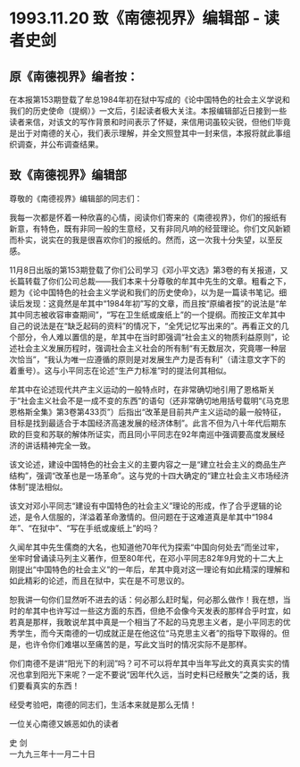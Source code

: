 # 1993.11.20 致《南德视界》编辑部 -  读者史剑

## **原《南德视界》编者按：** 

在本报第153期登载了牟总1984年初在狱中写成的《论中国特色的社会主义学说和我们的历史使命（提纲）》一文后，引起读者极大关注。本报编辑部近日接到一些读者来信，对该文的写作背景和时间表示了怀疑，来信用词虽较尖锐，但他们毕竟是出于对南德的关心，我们表示理解，并全文照登其中一封来信，本报将就此事组织调查，并公布调查结果。  


## 致《南德视界》编辑部



尊敬的《南德视界》编辑部的同志们：  
  
我每一次都是怀着一种欣喜的心情，阅读你们寄来的《南德视界》，你们的报纸有新意，有特色，既有非同一般的生意经，又有非同凡响的经营理论。你们文风新颖而朴实，说实在的我是很喜欢你们的报纸的。然而，这一次我十分失望，以至反感。  
  
 11月8日出版的第153期登载了你们公司学习《邓小平文选》第3卷的有关报道，又长篇转载了你们公司总裁——我们本来十分尊敬的牟其中先生的文章。粗看之下，题为《论中国特色的社会主义学说和我们的历史使命》，以为是一篇读书笔记。细读后发现：这竟然是牟其中“1984年初”写的文章，而且按“原编者按”的说法是“牟其中同志被收容审查期间”，“写在卫生纸或废纸上”的一个提纲。而按正文牟其中自己的说法是在“缺乏起码的资料”的情况下，“全凭记忆写出来的”。再看正文的几个部分，令人难以置信的是，牟其中在当时即强调“社会主义的物质利益原则”，论述社会主义发展历程时，强调社会主义社会的所有制“有无数层次，究竟哪一种层次恰当”，“我认为唯一应遵循的原则是对发展生产力是否有利”（请注意文字下的着重号）。这与小平同志在论述“生产力标准”时的提法何其相似。  
  
 牟其中在论述现代共产主义运动的一般特点时，在非常确切地引用了恩格斯关于“社会主义社会不是一成不变的东西”的语句（还非常确切地用括号载明“《马克思恩格斯全集》第3卷第433页”）后指出“改革是目前共产主义运动的最一般特征，目标是找到最适合于本国经济高速发展的经济体制”。此言不但为八十年代后期东欧的巨变和苏联的解体所证实，而且同小平同志在92年南巡中强调要高度发展经济的讲话精神完全一致。  
  
 该文论述，建设中国特色的社会主义的主要内容之一是“建立社会主义的商品生产结构”，强调“改革也是一场革命”。这与党的十四大确定的“建立社会主义市场经济体制”提法相似。  
  
 该文对邓小平同志“建设有中国特色的社会主义”理论的形成，作了合乎逻辑的论述，是令人信服的，洋溢着革命激情的。但问题在于这难道真是牟其中“1984年”、“在狱中”、“写在手纸或废纸上”的吗？  
  
 久闻牟其中先生儒商的大名，也知道他70年代为探索“中国向何处去”而坐过牢，坐牢时曾诵读马列主义著作，但至80年代，在邓小平同志82年9月党的十二大上刚提出“中国特色的社会主义”的一年后，牟其中竟对这一理论有如此精深的理解和如此精彩的论述，而且在狱中，实在是不可思议的。  
  
 恕我讲一句你们显然听不进去的话：何必那么赶时髦，何必那么做作！我在想，当时的牟其中也许写过一些这方面的东西，但绝不会像今天发表的那样合乎时宜，如若真是那样，我敢说牟其中真是一个相当了不起的马克思主义者，是小平同志的优秀学生，而今天南德的一切成就正是在他这位“马克思主义者”的指导下取得的。但是，也许令你们难堪以至痛苦的是，写此文当时的情况实际不是那样。  
  
 你们南德不是讲“阳光下的利润”吗？可不可以将牟其中当年写此文的真真实实的情况也拿到阳光下来呢？一定不要说“因年代久远，当时史料已经散失”之类的话，我们要看真实的东西！  
  
 经受考验吧，南德的同志们，生活本来就是那么无情！  
  
 一位关心南德又嫉恶如仇的读者  
  
 史 剑  
 一九九三年十一月二十日  


